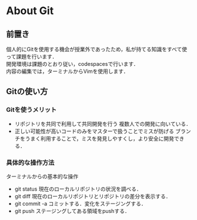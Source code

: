 # About Git

## 前置き
個人的にGitを使用する機会が授業外であったため，私が持てる知識をすべて使って課題を行います．\
開発環境は課題のとおり従い，codespacesで行います．\
内容の編集では，ターミナルからVimを使用します．

## Gitの使い方
### Gitを使うメリット
 - リポジトリを共同で利用して共同開発を行う
複数人での開発に向いている．
 - 正しい可能性が高いコードのみをマスターで扱うことでミスが防げる
ブランチをうまく利用することで，ミスを発見しやすくし，より安全に開発できる．
### 具体的な操作方法
ターミナルからの基本的な操作
 - git status
現在のローカルリポジトリの状況を調べる．
 - git diff
現在のローカルリポジトリとリポジトリの差分を表示する．
 - git commit -a
コミットする．変化をステージングする．
 - git push
ステージングしてある領域をpushする．
